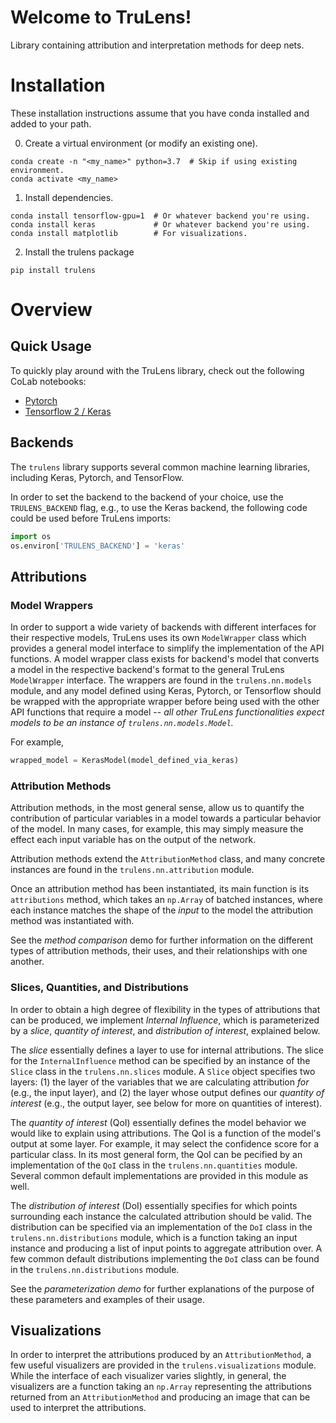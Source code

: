 # Welcome to TruLens!

Library containing attribution and interpretation methods for deep nets.

# Installation

These installation instructions assume that you have conda installed and added to your path.

0. Create a virtual environment (or modify an existing one).
```
conda create -n "<my_name>" python=3.7  # Skip if using existing environment.
conda activate <my_name>
```
1. Install dependencies.
```
conda install tensorflow-gpu=1  # Or whatever backend you're using.
conda install keras             # Or whatever backend you're using.
conda install matplotlib        # For visualizations.
```
2. Install the trulens package
```
pip install trulens
```

# Overview

## Quick Usage
To quickly play around with the TruLens library, check out the following CoLab notebooks:
* [Pytorch](https://colab.research.google.com/drive/1n77IGrPDO2XpeIVo_LQW0gY78enV-tY9?usp=sharing) 
* [Tensorflow 2 / Keras](https://colab.research.google.com/drive/1f-ETsdlppODJGQCdMXG-jmGmfyWyW2VD?usp=sharing)

## Backends

The `trulens` library supports several common machine learning libraries, including Keras, Pytorch, and TensorFlow.

In order to set the backend to the backend of your choice, use the `TRULENS_BACKEND` flag, e.g., to use the Keras backend, the following code could be used before TruLens imports:

```python
import os
os.environ['TRULENS_BACKEND'] = 'keras'
```

## Attributions

### Model Wrappers

In order to support a wide variety of backends with different interfaces for their respective models, TruLens uses its own `ModelWrapper` class which provides a general model interface to simplify the implementation of the API functions.
A model wrapper class exists for backend's model that converts a model in the respective backend's format to the general TruLens `ModelWrapper` interface.
The wrappers are found in the `trulens.nn.models` module, and any model defined using Keras, Pytorch, or Tensorflow should be wrapped with the appropriate wrapper before being used with the other API functions that require a model -- *all other TruLens functionalities expect models to be an instance of `trulens.nn.models.Model`.*

For example,

```python
wrapped_model = KerasModel(model_defined_via_keras)
```

### Attribution Methods

Attribution methods, in the most general sense, allow us to quantify the contribution of particular variables in a model towards a particular behavior of the model.
In many cases, for example, this may simply measure the effect each input variable has on the output of the network.

Attribution methods extend the `AttributionMethod` class, and many concrete instances are found in the `trulens.nn.attribution` module.

Once an attribution method has been instantiated, its main function is its `attributions` method, which takes an `np.Array` of batched instances, where each instance matches the shape of the *input* to the model the attribution method was instantiated with.

See the *method comparison* demo for further information on the different types of attribution methods, their uses, and their relationships with one another.

### Slices, Quantities, and Distributions

In order to obtain a high degree of flexibility in the types of attributions that can be produced, we implement *Internal Influence*, which is parameterized by a *slice*, *quantity of interest*, and *distribution of interest*, explained below.

The *slice* essentially defines a layer to use for internal attributions.
The slice for the `InternalInfluence` method can be specified by an instance of the `Slice` class in the `trulens.nn.slices` module.
A `Slice` object specifies two layers: (1) the layer of the variables that we are calculating attribution *for* (e.g., the input layer), and (2) the layer whose output defines our *quantity of interest* (e.g., the output layer, see below for more on quantities of interest).

The *quantity of interest* (QoI) essentially defines the model behavior we would like to explain using attributions.
The QoI is a function of the model's output at some layer.
For example, it may select the confidence score for a particular class.
In its most general form, the QoI can be pecified by an implementation of the `QoI` class in the `trulens.nn.quantities` module.
Several common default implementations are provided in this module as well.

The *distribution of interest* (DoI) essentially specifies for which points surrounding each instance the calculated attribution should be valid.
The distribution can be specified via an implementation of the `DoI` class in the `trulens.nn.distributions` module, which is a function taking an input instance and producing a list of input points to aggregate attribution over.
A few common default distributions implementing the `DoI` class can be found in the `trulens.nn.distributions` module. 

See the *parameterization demo* for further explanations of the purpose of these parameters and examples of their usage.

## Visualizations

In order to interpret the attributions produced by an `AttributionMethod`, a few useful visualizers are provided in the `trulens.visualizations` module.
While the interface of each visualizer varies slightly, in general, the visualizers are a function taking an `np.Array` representing the attributions returned from an `AttributionMethod` and producing an image that can be used to interpret the attributions.
